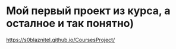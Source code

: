 # Мой первый проект из курса, а осталное и так понятно)
https://s0blaznitel.github.io/CoursesProject/
